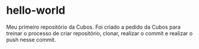 # hello-world
Meu primeiro repositório da Cubos. 
Foi criado a pedido da Cubos para treinar o processo de criar repositório, clonar, realizar o commit e realizar o push nesse commit. 
